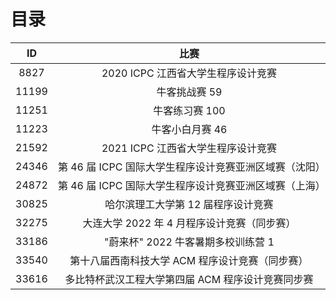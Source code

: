 # 目录

|  ID   |                          比赛                          |
| :---: | :----------------------------------------------------: |
| 8827  |           2020 ICPC 江西省大学生程序设计竞赛           |
| 11199 |                     牛客挑战赛 59                      |
| 11251 |                     牛客练习赛 100                     |
| 11223 |                    牛客小白月赛 46                     |
| 21592 |           2021 ICPC 江西省大学生程序设计竞赛           |
| 24346 | 第 46 届 ICPC 国际大学生程序设计竞赛亚洲区域赛（沈阳） |
| 24872 | 第 46 届 ICPC 国际大学生程序设计竞赛亚洲区域赛（上海） |
| 30825 |           哈尔滨理工大学第 12 届程序设计竞赛           |
| 32275 |      大连大学 2022 年 4 月程序设计竞赛（同步赛）       |
| 33186 |           "蔚来杯" 2022 牛客暑期多校训练营 1           |
| 33540 |    第十八届西南科技大学 ACM 程序设计竞赛（同步赛）     |
| 33616 |   多比特杯武汉工程大学第四届 ACM 程序设计竞赛同步赛    |
